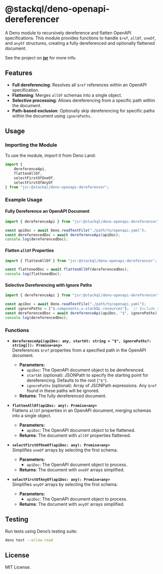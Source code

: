 # @stackql/deno-openapi-dereferencer

A Deno module to recursively dereference and flatten OpenAPI specifications. This module provides functions to handle `$ref`, `allOf`, `oneOf`, and `anyOf` structures, creating a fully dereferenced and optionally flattened document.  

See the project on [__jsr__](https://jsr.io/@stackql/deno-openapi-dereferencer) for more info.

## Features

- **Full dereferencing**: Resolves all `$ref` references within an OpenAPI specification.
- **Flattening**: Merges `allOf` schemas into a single object.
- **Selective processing**: Allows dereferencing from a specific path within the document.
- **Path-based exclusion**: Optionally skip dereferencing for specific paths within the document using `ignorePaths`.

## Usage

### Importing the Module

To use the module, import it from Deno Land:

```typescript
import { 
    dereferenceApi, 
    flattenAllOf, 
    selectFirstOfOneOf, 
    selectFirstOfAnyOf 
} from "jsr:@stackql/deno-openapi-dereferencer";
```

### Example Usage

#### Fully Dereference an OpenAPI Document

```typescript
import { dereferenceApi } from "jsr:@stackql/deno-openapi-dereferencer";

const apiDoc = await Deno.readTextFile("./path/to/openapi.yaml");
const dereferencedDoc = await dereferenceApi(apiDoc);
console.log(dereferencedDoc);
```

#### Flatten `allOf` Properties

```typescript
import { flattenAllOf } from "jsr:@stackql/deno-openapi-dereferencer";

const flattenedDoc = await flattenAllOf(dereferencedDoc);
console.log(flattenedDoc);
```

#### Selective Dereferencing with Ignore Paths

```typescript
import { dereferenceApi } from "jsr:@stackql/deno-openapi-dereferencer";

const apiDoc = await Deno.readTextFile("./path/to/openapi.yaml");
const ignorePaths = ["$.components.x-stackQL-resources"];  // Exclude specific paths
const dereferencedDoc = await dereferenceApi(apiDoc, "$", ignorePaths);
console.log(dereferencedDoc);
```

### Functions

- **`dereferenceApi(apiDoc: any, startAt: string = "$", ignorePaths?: string[]): Promise<any>`**  
  Dereferences `$ref` properties from a specified path in the OpenAPI document. 
  - **Parameters:**
    - `apiDoc`: The OpenAPI document object to be dereferenced.
    - `startAt` (optional): JSONPath to specify the starting point for dereferencing. Defaults to the root (`"$"`).
    - `ignorePaths` (optional): Array of JSONPath expressions. Any `$ref` found in these paths will be ignored.
  - **Returns**: The fully dereferenced document.

- **`flattenAllOf(apiDoc: any): Promise<any>`**  
  Flattens `allOf` properties in an OpenAPI document, merging schemas into a single object.
  - **Parameters:**
    - `apiDoc`: The OpenAPI document object to be flattened.
  - **Returns**: The document with `allOf` properties flattened.

- **`selectFirstOfOneOf(apiDoc: any): Promise<any>`**  
  Simplifies `oneOf` arrays by selecting the first schema.
  - **Parameters:**
    - `apiDoc`: The OpenAPI document object to process.
  - **Returns**: The document with `oneOf` arrays simplified.

- **`selectFirstOfAnyOf(apiDoc: any): Promise<any>`**  
  Simplifies `anyOf` arrays by selecting the first schema.
  - **Parameters:**
    - `apiDoc`: The OpenAPI document object to process.
  - **Returns**: The document with `anyOf` arrays simplified.

## Testing

Run tests using Deno’s testing suite:

```bash
deno test --allow-read
```

## License

MIT License.